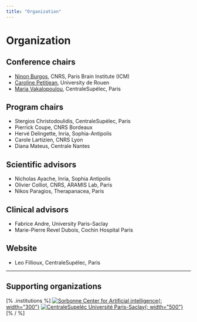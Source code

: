 ```yaml
---
title: "Organization"
---
```


# Organization

## Conference chairs

* [Ninon Burgos](https://ninonburgos.com/), CNRS, Paris Brain Institute (ICM)
* [Caroline Petitjean](https://pagesperso.litislab.fr/cpetitjean/), University de Rouen
* [Maria Vakalopoulou](https://scholar.google.com/citations?user=FKUHYqMAAAAJ), CentraleSupélec, Paris

## Program chairs

* Stergios Christodoulidis, CentraleSupélec, Paris
* Pierrick Coupe, CNRS Bordeaux
* Hervé Delingette, Inria, Sophia-Antipolis
* Carole Lartizien, CNRS Lyon
* Diana Mateus, Centrale Nantes

## Scientific advisors

* Nicholas Ayache, Inria, Sophia Antipolis
* Olivier Colliot, CNRS, ARAMIS Lab, Paris
* Nikos Paragios, Therapanacea, Paris

## Clinical advisors

* Fabrice Andre, University Paris-Saclay
* Marie-Pierre Revel Dubois, Cochin Hospital Paris

## Website

* Leo Fillioux, CentraleSupélec, Paris

---
## Supporting organizations
[% .institutions %]
[![Sorbonne Center for Artificial intelligence](/assets/logos/scai.svg){: width="300"}](https://scai.sorbonne-universite.fr)
[![CentraleSupeléc Université Paris-Saclay](/assets/logos/centrale.png){: width="500"}](https://www.centralesupelec.fr/)
[% / %]
